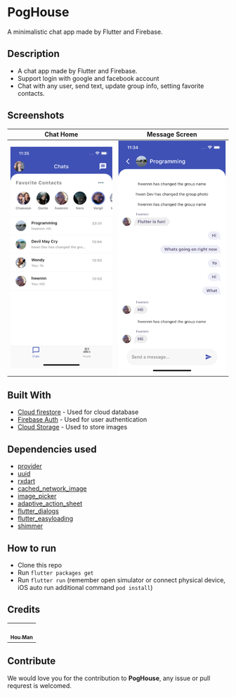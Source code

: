 # PogHouse

A minimalistic chat app made by Flutter and Firebase.

## Description
* A chat app made by Flutter and Firebase.
* Support login with google and facebook account
* Chat with any user, send text, update group info, setting favorite contacts.

## Screenshots
Chat Home            |  Message Screen
:-------------------------:|:-------------------------:
![](screenshots/chat_home.PNG)  |  ![](screenshots/chat_screen.PNG)

## Built With
- [Cloud firestore](https://firebase.flutter.dev/docs/overview) - Used for cloud database
- [Firebase Auth](https://firebase.google.com/docs/auth) - Used for user authentication
- [Cloud Storage](https://firebase.google.com/docs/storage) - Used to store images

## Dependencies used
- [provider](https://pub.dev/packages/provider)
- [uuid](https://pub.dev/packages/uuid)
- [rxdart](https://pub.dev/packages/rxdart)
- [cached_network_image](https://pub.dev/packages/cached_network_image)
- [image_picker](https://pub.dev/packages/image_picker)
- [adaptive_action_sheet](https://pub.dev/packages/adaptive_action_sheet)
- [flutter_dialogs](https://pub.dev/packages/flutter_dialogs)
- [flutter_easyloading](https://pub.dev/packages/flutter_easyloading)
- [shimmer](https://pub.dev/packages/shimmer)

## How to run
* Clone this repo
* Run `flutter packages get`
* Run `flutter run` (remember open simulator or connect physical device, iOS auto run additional command `pod install`)

## Credits

<table>
  <tr>
    <td align="center"><a href="https://github.com/hwennnn"><img src="https://avatars3.githubusercontent.com/u/54523581?s=460&u=a649d3ed6c70ffe2fa69f37c0870415668149113&v=4" width="100px;" alt=""/><br /><sub><b>Hou Man</b></sub></a><br />
    </td>
  </tr>
</table>

## Contribute

We would love you for the contribution to **PogHouse**, any issue or pull requrest is welcomed.

